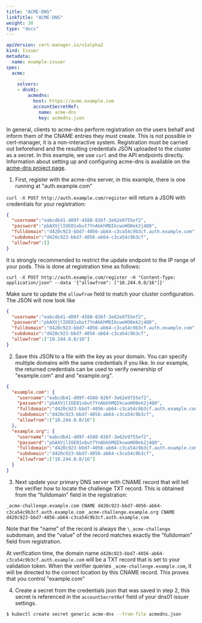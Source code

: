 ```yaml
---
title: "ACME-DNS"
linkTitle: "ACME-DNS"
weight: 30
type: "docs"
---
```


```yaml
apiVersion: cert-manager.io/v1alpha2
kind: Issuer
metadata:
  name: example-issuer
spec:
  acme:
    ...
    solvers:
    - dns01:
        acmedns:
          host: https://acme.example.com
          accountSecretRef:
            name: acme-dns
            key: acmedns.json
```

In general, clients to acme-dns perform registration on the users behalf and
inform them of the CNAME entries they must create. This is not possible in
cert-manager, it is a non-interactive system. Registration must be carried out
beforehand and the resulting credentials JSON uploaded to the cluster as a
secret. In this example, we use ``curl`` and the API endpoints directly.
Information about setting up and configuring acme-dns is available on the
[acme-dns project page](https://github.com/joohoi/acme-dns).

1. First, register with the acme-dns server, in this example, there is one
   running at "auth.example.com"

`curl -X POST http://auth.example.com/register` will return a JSON with
credentials for your registration:

```json
{
  "username":"eabcdb41-d89f-4580-826f-3e62e9755ef2",
  "password":"pbAXVjlIOE01xbut7YnAbkhMQIkcwoHO0ek2j4Q0",
  "fulldomain":"d420c923-bbd7-4056-ab64-c3ca54c9b3cf.auth.example.com",
  "subdomain":"d420c923-bbd7-4056-ab64-c3ca54c9b3cf",
  "allowfrom":[]
}
```

It is strongly recommended to restrict the update endpoint to the IP range of your pods.
This is done at registration time as follows:

`curl -X POST http://auth.example.com/register -H "Content-Type: application/json" --data '{"allowfrom": ["10.244.0.0/16"]}'`

Make sure to update the `allowfrom` field to match your cluster configuration. The JSON will now look like

```json
{
  "username":"eabcdb41-d89f-4580-826f-3e62e9755ef2",
  "password":"pbAXVjlIOE01xbut7YnAbkhMQIkcwoHO0ek2j4Q0",
  "fulldomain":"d420c923-bbd7-4056-ab64-c3ca54c9b3cf.auth.example.com",
  "subdomain":"d420c923-bbd7-4056-ab64-c3ca54c9b3cf",
  "allowfrom":["10.244.0.0/16"]
}
```

2. Save this JSON to a file with the key as your domain. You can specify multiple domains with the same credentials
   if you like. In our example, the returned credentials can be used to verify ownership of "example.com" and
   and "example.org".

```json
{
  "example.com": {
    "username":"eabcdb41-d89f-4580-826f-3e62e9755ef2",
    "password":"pbAXVjlIOE01xbut7YnAbkhMQIkcwoHO0ek2j4Q0",
    "fulldomain":"d420c923-bbd7-4056-ab64-c3ca54c9b3cf.auth.example.com",
    "subdomain":"d420c923-bbd7-4056-ab64-c3ca54c9b3cf",
    "allowfrom":["10.244.0.0/16"]
  },
  "example.org": {
    "username":"eabcdb41-d89f-4580-826f-3e62e9755ef2",
    "password":"pbAXVjlIOE01xbut7YnAbkhMQIkcwoHO0ek2j4Q0",
    "fulldomain":"d420c923-bbd7-4056-ab64-c3ca54c9b3cf.auth.example.com",
    "subdomain":"d420c923-bbd7-4056-ab64-c3ca54c9b3cf",
    "allowfrom":["10.244.0.0/16"]
  }
}
```

3. Next update your primary DNS server with CNAME record that will tell the verifier how to locate the challenge TXT
   record. This is obtained from the "fulldomain" field in the registration:

`_acme-challenge.example.com CNAME d420c923-bbd7-4056-ab64-c3ca54c9b3cf.auth.example.com`
`_acme-challenge.example.org CNAME d420c923-bbd7-4056-ab64-c3ca54c9b3cf.auth.example.com`

Note that the "name" of the record is always the `\_acme-challenge` subdomain, and the "value" of the record matches
exactly the "fulldomain" field from registration.

At verification time, the domain name ``d420c923-bbd7-4056-ab64-c3ca54c9b3cf.auth.example.com`` will be a TXT
record that is set to your validation token. When the verifier queries ``_acme-challenge.example.com``, it will
be directed to the correct location by this CNAME record. This proves that you control "example.com"

4. Create a secret from the credentials json that was saved in step 2, this secret is referenced
   in the ``accountSecretRef`` field of your dns01 issuer settings.

```bash
$ kubectl create secret generic acme-dns --from-file acmedns.json
```
